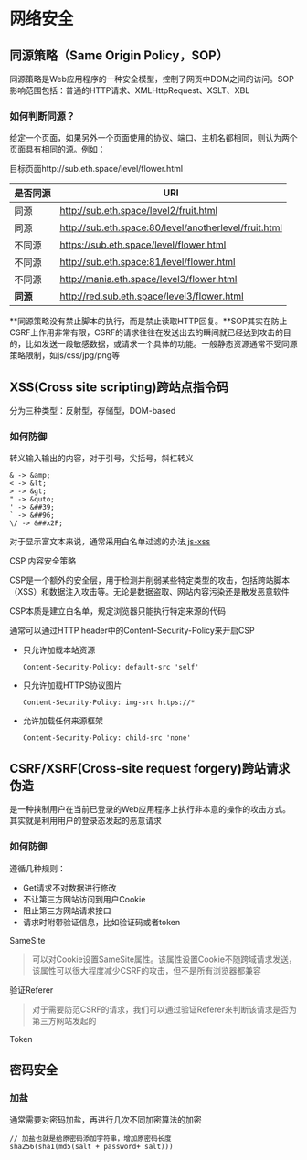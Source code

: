 # 网络安全

## 同源策略（Same Origin Policy，SOP）

同源策略是Web应用程序的一种安全模型，控制了网页中DOM之间的访问。SOP影响范围包括：普通的HTTP请求、XMLHttpRequest、XSLT、XBL

### 如何判断同源？

给定一个页面，如果另外一个页面使用的协议、端口、主机名都相同，则认为两个页面具有相同的源。例如：

目标页面http://sub.eth.space/level/flower.html

| 是否同源 | URI                                                   |
| -------- | ----------------------------------------------------- |
| 同源     | http://sub.eth.space/level2/fruit.html                |
| 同源     | http://sub.eth.space:80/level/anotherlevel/fruit.html |
| 不同源   | https://sub.eth.space/level/flower.html               |
| 不同源   | http://sub.eth.space:81/level/flower.html             |
| 不同源   | http://mania.eth.space/level3/flower.html             |
| **同源** | http://red.sub.eth.space/level3/flower.html           |

**同源策略没有禁止脚本的执行，而是禁止读取HTTP回复。**SOP其实在防止CSRF上作用非常有限，CSRF的请求往往在发送出去的瞬间就已经达到攻击的目的，比如发送一段敏感数据，或请求一个具体的功能。一般静态资源通常不受同源策略限制，如js/css/jpg/png等

## XSS(Cross site scripting)跨站点指令码

分为三种类型：反射型，存储型，DOM-based

### 如何防御

转义输入输出的内容，对于引号，尖括号，斜杠转义

```
& -> &amp;
< -> &lt;
> -> &gt;
" -> &quto;
' -> &##39;
` -> &##96;
\/ -> &##x2F;
```

对于显示富文本来说，通常采用白名单过滤的办法[ js-xss](https://github.com/leizongmin/js-xss)

CSP 内容安全策略

CSP是一个额外的安全层，用于检测并削弱某些特定类型的攻击，包括跨站脚本（XSS）和数据注入攻击等。无论是数据盗取、网站内容污染还是散发恶意软件

CSP本质是建立白名单，规定浏览器只能执行特定来源的代码

通常可以通过HTTP header中的Content-Security-Policy来开启CSP

- 只允许加载本站资源

  ```
  Content-Security-Policy: default-src 'self'
  ```

- 只允许加载HTTPS协议图片

  ```
  Content-Security-Policy: img-src https://*
  ```

- 允许加载任何来源框架

  ```
  Content-Security-Policy: child-src 'none'
  ```

## CSRF/XSRF(Cross-site request forgery)跨站请求伪造

是一种挟制用户在当前已登录的Web应用程序上执行非本意的操作的攻击方式。其实就是利用用户的登录态发起的恶意请求

### 如何防御

遵循几种规则：

- Get请求不对数据进行修改
- 不让第三方网站访问到用户Cookie
- 阻止第三方网站请求接口
- 请求时附带验证信息，比如验证码或者token

SameSite

> 可以对Cookie设置SameSite属性。该属性设置Cookie不随跨域请求发送，该属性可以很大程度减少CSRF的攻击，但不是所有浏览器都兼容

验证Referer

> 对于需要防范CSRF的请求，我们可以通过验证Referer来判断该请求是否为第三方网站发起的

Token

## 密码安全

### 加盐

通常需要对密码加盐，再进行几次不同加密算法的加密

```
// 加盐也就是给原密码添加字符串，增加原密码长度
sha256(sha1(md5(salt + password+ salt)))
```

